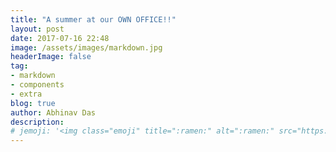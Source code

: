 ```yaml
---
title: "A summer at our OWN OFFICE!!"
layout: post
date: 2017-07-16 22:48
image: /assets/images/markdown.jpg
headerImage: false
tag:
- markdown
- components
- extra
blog: true
author: Abhinav Das
description:
# jemoji: '<img class="emoji" title=":ramen:" alt=":ramen:" src="https://assets.github.com/images/icons/emoji/unicode/1f35c.png" height="20" width="20" align="absmiddle">'
---
```

